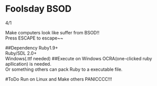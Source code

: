 # Foolsday BSOD
4/1

Make computers look like suffer from BSOD!!<br/>
Press ESCAPE to escape~~<br/>

##Dependency
Ruby1.9+<br/>
Ruby/SDL 2.0+<br/>
Windows(.ttf needed)
##Execute on Windows
OCRA(one-clicked ruby apllication) is needed.<br/>
Or something others can pack Ruby to a executable file.

#ToDo
Run on Linux and Make others PANICCCC!!!

